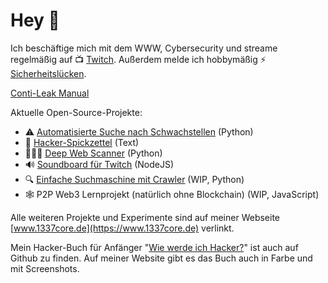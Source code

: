 # Hey 👋

Ich beschäftige mich mit dem WWW, Cybersecurity und streame regelmäßig 
auf 📺  [Twitch](https://www.twitch.tv/leetcore).
Außerdem melde ich hobbymäßig ⚡️ [Sicherheitslücken](https://www.1337core.de/hacks.htm).

[Conti-Leak Manual](https://github.com/Leetcore/conti-manual-english)

Aktuelle Open-Source-Projekte:
* ⚠️ [Automatisierte Suche nach Schwachstellen](https://github.com/Leetcore/vulnscanner-simple) (Python)
* 📃 [Hacker-Spickzettel](https://github.com/Leetcore/1337-observer) (Text)
* 🕵🏻‍♂️ [Deep Web Scanner](https://github.com/Leetcore/deepweb) (Python)
* 🔊 [Soundboard für Twitch](https://github.com/Leetcore/twitch-soundboard) (NodeJS)
* 🔍 [Einfache Suchmaschine mit Crawler](https://github.com/Leetcore/go-fiffy) (WIP, Python)
* 🕸 P2P Web3 Lernprojekt (natürlich ohne Blockchain) (WIP, JavaScript)

Alle weiteren Projekte und Experimente sind auf meiner Webseite 
[www.1337core.de](https://www.1337core.de) verlinkt.

Mein Hacker-Buch für Anfänger 
"[Wie werde ich Hacker?](https://github.com/Leetcore/wie-werde-ich-hacker)" 
ist auch auf Github zu finden. Auf meiner Website gibt es das Buch auch in 
Farbe und mit Screenshots.
